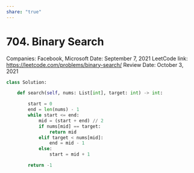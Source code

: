 ```yaml
---
share: "true"
---
```


# 704. Binary Search

Companies: Facebook, Microsoft
Date: September 7, 2021
LeetCode link: https://leetcode.com/problems/binary-search/
Review Date: October 3, 2021

```python
class Solution:

    def search(self, nums: List[int], target: int) -> int:

        start = 0
        end = len(nums) - 1
        while start <= end:
            mid = (start + end) // 2
            if nums[mid] == target:
                return mid
            elif target < nums[mid]:
                end = mid - 1
            else:
                start = mid + 1

        return -1
```
